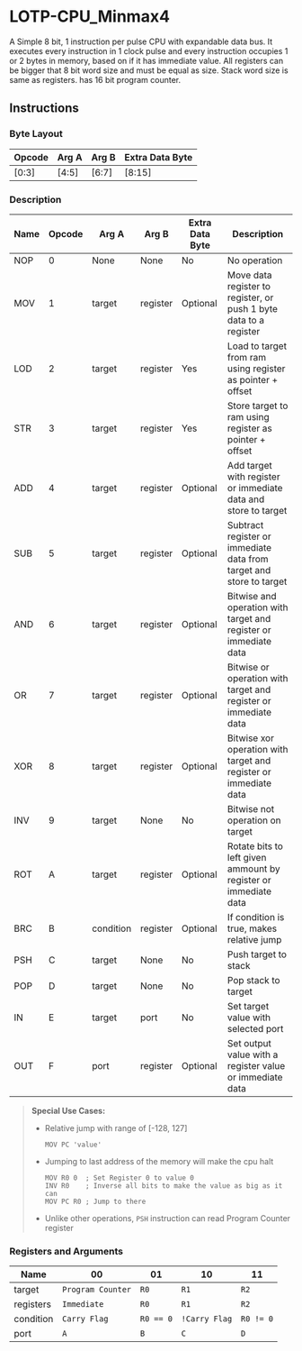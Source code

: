 # LOTP-CPU_Minmax4
A Simple 8 bit, 1 instruction per pulse CPU with expandable data bus. It executes every instruction in 1 clock pulse and every instruction occupies 1 or 2 bytes in memory, based on if it has immediate value. All registers can be bigger that 8 bit word size and must be equal as size. Stack word size is same as registers. has 16 bit program counter.

## Instructions

### Byte Layout
| Opcode | Arg A | Arg B | Extra Data Byte |
|--------|-----------|--|------------|
|  [0:3]      | [4:5]     | [6:7] | [8:15]  |

### Description
| Name | Opcode | Arg A | Arg B | Extra Data Byte | Description |
|------|---|-----------|-------------|------------|-------------|
| NOP  | 0 | None      | None        | No         | No operation |
| MOV  | 1 | target    | register    | Optional   | Move data register to register, or push 1 byte data to a register |
| LOD  | 2 | target    | register    | Yes        | Load to target from ram using register as pointer + offset |
| STR  | 3 | target    | register    | Yes        | Store target to ram using register as pointer + offset |
| ADD  | 4 | target    | register    | Optional   | Add target with register or immediate data and store to target |
| SUB  | 5 | target    | register    | Optional   | Subtract register or immediate data from target and store to target |
| AND  | 6 | target    | register    | Optional   | Bitwise and operation with target and register or immediate data |
| OR   | 7 | target    | register    | Optional   | Bitwise or operation with target and register or immediate data |
| XOR  | 8 | target    | register    | Optional   | Bitwise xor operation with target and register or immediate data |
| INV  | 9 | target    | None        | No         | Bitwise not operation on target |
| ROT  | A | target    | register    | Optional   | Rotate bits to left given ammount by register or immediate data |
| BRC  | B | condition | register    | Optional   | If condition is true, makes relative jump |
| PSH  | C | target    | None        | No         | Push target to stack   |
| POP  | D | target    | None        | No         | Pop stack to target   |
| IN   | E | target    | port        | No         | Set target value with selected port |
| OUT  | F | port      | register    | Optional   | Set output value with a register value or immediate data |

> **Special Use Cases:**
> - Relative jump with range of [-128, 127] 
>   ```
>   MOV PC 'value'
>   ```
> - Jumping to last address of the memory will make the cpu halt
>   ``` 
>   MOV R0 0  ; Set Register 0 to value 0
>   INV R0    ; Inverse all bits to make the value as big as it can 
>   MOV PC R0 ; Jump to there
>   ```
> - Unlike other operations, `PSH` instruction can read Program Counter register


### Registers and Arguments

| Name | 00 | 01 | 10 | 11 |
|------|---|---|---|---|
| target | `Program Counter` | `R0` | `R1` | `R2` |
| registers | `Immediate` | `R0` | `R1` | `R2` |
| condition | `Carry Flag` | `R0 == 0` | `!Carry Flag` | `R0 != 0` |
| port | `A` | `B` | `C` | `D` |